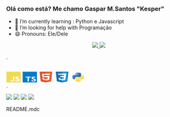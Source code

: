 ### Olá como está? Me chamo Gaspar M.Santos "Kesper"


- 🌱 I’m currently learning : Python e Javascript
- 🤔 I’m looking for help with Programação
- 😄 Pronouns: Ele/Dele


<div align="center">
  <a href="https://github.com/Kespersantos">
    <img height="150em" src="https://github-readme-stats.vercel.app/api?username=Kespersantos&count_private=true&include_all_commits=true&show_icons=true&theme=dracula&hide_border=false&show_owner=true"/>
    <img height="150em" src="https://github-readme-stats.vercel.app/api/top-langs/?username=Kespersantos&theme=dracula&hide_border=false&&layout=compact"/>
  </a>
</div>

.

<div style="display: inline_block"><br>
  <img align="center" alt="Kesper-Js" height="30" width="40" src="https://raw.githubusercontent.com/devicons/devicon/master/icons/javascript/javascript-plain.svg">
  <img align="center" alt="Kesper-Ts" height="30" width="40" src="https://raw.githubusercontent.com/devicons/devicon/master/icons/typescript/typescript-plain.svg">
  <img align="center" alt="Kesper-HTML" height="30" width="40" src="https://raw.githubusercontent.com/devicons/devicon/master/icons/html5/html5-original.svg">
  <img align="center" alt="Kesper-CSS" height="30" width="40" src="https://raw.githubusercontent.com/devicons/devicon/master/icons/css3/css3-original.svg">
  <img align="center" alt="Kesper-Python" height="30" width="40" src="https://raw.githubusercontent.com/devicons/devicon/master/icons/python/python-original.svg">
</div>
.

<div> 
 
  <a href="https://www.instagram.com/kespermsantos/" target="_blank"><img src="https://img.shields.io/badge/-Instagram-%23E4405F?style=for-the-badge&logo=instagram&logoColor=white" target="_blank"></a>
  <a href="https://discord.com/channels/kesper#1653" target="_blank"><img src="https://img.shields.io/badge/Discord-7289DA?style=for-the-badge&logo=discord&logoColor=white" target="_blank"></a> 
  <a href = "mailto:kesper666@gmail.com"><img src="https://img.shields.io/badge/-Gmail-%23333?style=for-the-badge&logo=gmail&logoColor=white" target="_blank"></a>
  <a href="https://www.linkedin.com/in/gaspar-moreira/" target="_blank"><img src="https://img.shields.io/badge/-LinkedIn-%230077B5?style=for-the-badge&logo=linkedin&logoColor=white" target="_blank"></a> 
  
</div>


README.mdc
